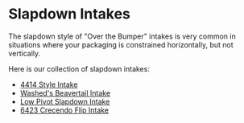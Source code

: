 <meta property="og:title" content="Slapdown Intake CAD Examples">
<meta property="og:type" content="website">
<meta property="og:url" content="https://www.frcdesign.org/cad-examples/intake/slapdown/">
<meta property="og:image" content="https://www.frcdesign.org/img/cad-examples/intake/slapdown/6423crecendo.webp">
<meta name="theme-color" content="#4CAE4F">
<meta name="twitter:card" content="summary_large_image">

# Slapdown Intakes

The slapdown style of "Over the Bumper" intakes is very common in situations where your packaging is constrained horizontally, but not vertically.

Here is our collection of slapdown intakes:

- [4414 Style Intake](examples/4414style.md)
- [Washed's Beavertail Intake](examples/washed.md)
- [Low Pivot Slapdown Intake](examples/low.md)
- [6423 Crecendo Flip Intake](examples/6423otb.md)